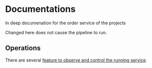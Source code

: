 # Documentations
In deep documenation for the order service of the projects

Changed here does not cause the pipeline to run.

## Operations
There are several [feature to observe and control the running service](operation/README.md).
